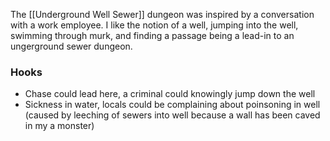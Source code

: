 The [[Underground Well Sewer]] dungeon was inspired by a conversation with a work employee. I like the notion of a well, jumping into the well, swimming through murk, and finding a passage being a lead-in to an ungerground sewer dungeon.

### Hooks
- Chase could lead here, a criminal could knowingly jump down the well
- Sickness in water, locals could be complaining about poinsoning in well (caused by leeching of sewers into well because a wall has been caved in my a monster)
